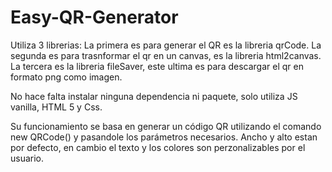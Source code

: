 # Easy-QR-Generator

Utiliza 3 librerias:
La primera es para generar el QR es la libreria qrCode.
La segunda es para trasnformar el qr en un canvas, es la libreria html2canvas.
La tercera es la libreria fileSaver, este ultima es para descargar el qr en formato png como imagen.

No hace falta instalar ninguna dependencia ni paquete, solo utiliza JS vanilla, HTML 5 y Css.

Su funcionamiento se basa en generar un código QR utilizando el comando new QRCode() y pasandole los parámetros necesarios. Ancho y alto estan por defecto, en cambio el texto y los colores son perzonalizables por el usuario.
